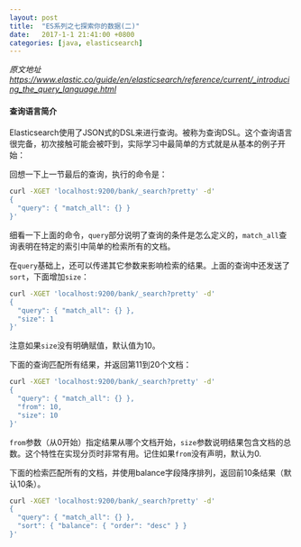 ```yaml
---
layout: post
title:  "ES系列之七探索你的数据(二)"
date:   2017-1-1 21:41:00 +0800
categories: [java, elasticsearch]
---
```


*原文地址   https://www.elastic.co/guide/en/elasticsearch/reference/current/_introducing_the_query_language.html*


#### 查询语言简介

Elasticsearch使用了JSON式的DSL来进行查询。被称为查询DSL。这个查询语言很完备，初次接触可能会被吓到，实际学习中最简单的方式就是从基本的例子开始：

回想一下上一节最后的查询，执行的命令是：

```bash
curl -XGET 'localhost:9200/bank/_search?pretty' -d'
{
  "query": { "match_all": {} }
}'
```

细看一下上面的命令，`query`部分说明了查询的条件是怎么定义的，`match_all`查询表明在特定的索引中简单的检索所有的文档。

在`query`基础上，还可以传递其它参数来影响检索的结果。上面的查询中还发送了`sort`，下面增加`size`：

```bash
curl -XGET 'localhost:9200/bank/_search?pretty' -d'
{
  "query": { "match_all": {} },
  "size": 1
}'
```

注意如果`size`没有明确赋值，默认值为10。

下面的查询匹配所有结果，并返回第11到20个文档：

```bash
curl -XGET 'localhost:9200/bank/_search?pretty' -d'
{
  "query": { "match_all": {} },
  "from": 10,
  "size": 10
}'
```

`from`参数（从0开始）指定结果从哪个文档开始，`size`参数说明结果包含文档的总数。这个特性在实现分页时非常有用。记住如果`from`没有声明，默认为0.

下面的检索匹配所有的文档，并使用balance字段降序排列，返回前10条结果（默认10条）。

```bash
curl -XGET 'localhost:9200/bank/_search?pretty' -d'
{
  "query": { "match_all": {} },
  "sort": { "balance": { "order": "desc" } }
}'
```

